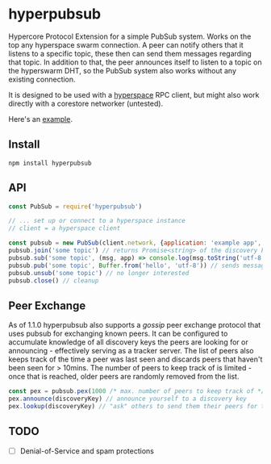 # hyperpubsub
Hypercore Protocol Extension for a simple PubSub system. Works on the top any hyperspace swarm connection.
A peer can notify others that it listens to a specific topic, these then can send them messages regarding that topic.
In addition to that, the peer announces itself to listen to a topic on the hyperswarm DHT, so the PubSub system also works without any existing connection.

It is designed to be used with a [hyperspace](https://github.com/hypercore-protocol/hyperspace-client) RPC client, but might also work directly with a corestore networker (untested).

Here's an [example](https://github.com/fsteff/hyperpubsub/blob/main/example.js).

## Install

``` 
npm install hyperpubsub
```

## API

```javascript
const PubSub = require('hyperpubsub')

// ... set up or connect to a hyperspace instance
// client = a hyperspace client

const pubsub = new PubSub(client.network, {application: 'example app', onError: <somehowhandlethaterror>})
pubsub.join('some topic') // returns Promise<string> of the discovery key used for the dht
pubsub.sub('some topic', (msg, app) => console.log(msg.toString('utf-8'))) // messages are binary blobs
pubsub.pub('some topic', Buffer.from('hello', 'utf-8')) // sends message to all known listening peers
pubsub.unsub('some topic') // no longer interested
pubsub.close() // cleanup
```

## Peer Exchange

As of 1.1.0 hyperpubsub also supports a *gossip* peer exchange protocol that uses pubsub for exchanging known peers.
It can be configured to accumulate knowledge of all discovery keys the peers are looking for or announcing - effectively serving as a tracker server.
The list of peers also keeps track of the time a peer was last seen and discards peers that haven't been seen for > 10mins.
The number of peers to keep track of is limited - once that is reached, older peers are randomly removed from the list.

```javascript
const pex = pubsub.pex(1000 /* max. number of peers to keep track of */, false /* true means tracker-mode */)
pex.announce(discoveryKey) // announce yourself to a discovery key
pex.lookup(discoveryKey) // "ask" others to send them their peers for that discovery key 
```

## TODO

- [ ] Denial-of-Service and spam protections
